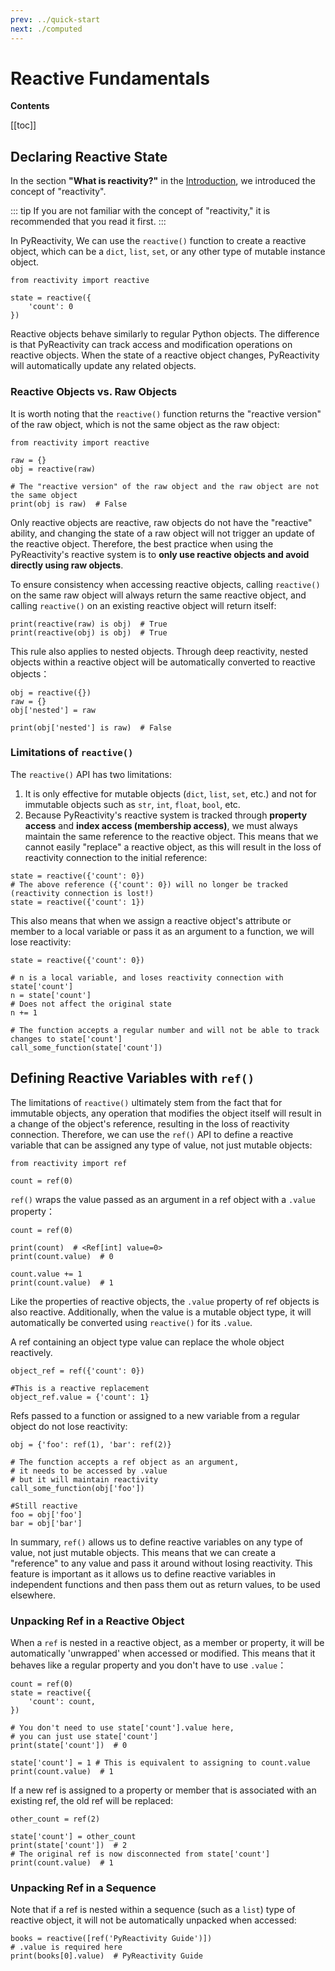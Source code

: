 ```yaml
---
prev: ../quick-start
next: ./computed
---
```


# Reactive Fundamentals

**Contents**

[[toc]]

## Declaring Reactive State

In the section **"What is reactivity?"** in the [Introduction](../introduction.md), we introduced the concept of "reactivity".

::: tip
If you are not familiar with the concept of "reactivity," it is recommended that you read it first.
:::

In PyReactivity, We can use the `reactive()` function to create a reactive object, which can be a `dict`, `list`, `set`, or any other type of mutable instance object.

```python:no-line-numbers
from reactivity import reactive

state = reactive({
    'count': 0
})
```

Reactive objects behave similarly to regular Python objects. The difference is that PyReactivity can track access and modification operations on reactive objects. When the state of a reactive object changes, PyReactivity will automatically update any related objects.

### Reactive Objects vs. Raw Objects

It is worth noting that the `reactive()` function returns the "reactive version" of the raw object, which is not the same object as the raw object:

```python:no-line-numbers
from reactivity import reactive

raw = {}
obj = reactive(raw)

# The "reactive version" of the raw object and the raw object are not the same object
print(obj is raw)  # False
```

Only reactive objects are reactive, raw objects do not have the "reactive" ability, and changing the state of a raw object will not trigger an update of the reactive object. Therefore, the best practice when using the PyReactivity's reactive system is to **only use reactive objects and avoid directly using raw objects**.

To ensure consistency when accessing reactive objects, calling `reactive()` on the same raw object will always return the same reactive object, and calling `reactive()` on an existing reactive object will return itself:

```python:no-line-numbers
print(reactive(raw) is obj)  # True
print(reactive(obj) is obj)  # True
```

This rule also applies to nested objects. Through deep reactivity, nested objects within a reactive object will be automatically converted to reactive objects：

```python:no-line-numbers
obj = reactive({})
raw = {}
obj['nested'] = raw

print(obj['nested'] is raw)  # False
```

### Limitations of `reactive()`

The `reactive()` API has two limitations:

1. It is only effective for mutable objects (`dict`, `list`, `set`, etc.) and not for immutable objects such as `str`, `int`, `float`, `bool`, etc.
1. Because PyReactivity's reactive system is tracked through **property access** and **index access (membership access)**, we must always maintain the same reference to the reactive object. This means that we cannot easily "replace" a reactive object, as this will result in the loss of reactivity connection to the initial reference:

```python:no-line-numbers
state = reactive({'count': 0})
# The above reference ({'count': 0}) will no longer be tracked (reactivity connection is lost!)
state = reactive({'count': 1})
```

This also means that when we assign a reactive object's attribute or member to a local variable or pass it as an argument to a function, we will lose reactivity:

```python:no-line-numbers
state = reactive({'count': 0})

# n is a local variable, and loses reactivity connection with state['count']
n = state['count']
# Does not affect the original state
n += 1

# The function accepts a regular number and will not be able to track changes to state['count']
call_some_function(state['count'])
```

## Defining Reactive Variables with `ref()`

The limitations of `reactive()` ultimately stem from the fact that for immutable objects, any operation that modifies the object itself will result in a change of the object's reference, resulting in the loss of reactivity connection. Therefore, we can use the `ref()` API to define a reactive variable that can be assigned any type of value, not just mutable objects:

```python:no-line-numbers
from reactivity import ref

count = ref(0)
```

`ref()` wraps the value passed as an argument in a ref object with a `.value` property：

```python:no-line-numbers
count = ref(0)

print(count)  # <Ref[int] value=0>
print(count.value)  # 0

count.value += 1
print(count.value)  # 1
```

Like the properties of reactive objects, the `.value` property of ref objects is also reactive. Additionally, when the value is a mutable object type, it will automatically be converted using `reactive()` for its `.value`.

A ref containing an object type value can replace the whole object reactively.

```python:no-line-numbers
object_ref = ref({'count': 0})

#This is a reactive replacement
object_ref.value = {'count': 1}
```

Refs passed to a function or assigned to a new variable from a regular object do not lose reactivity:

```python:no-line-numbers
obj = {'foo': ref(1), 'bar': ref(2)}

# The function accepts a ref object as an argument,
# it needs to be accessed by .value
# but it will maintain reactivity
call_some_function(obj['foo'])

#Still reactive
foo = obj['foo']
bar = obj['bar']
```

In summary, `ref()` allows us to define reactive variables on any type of value, not just mutable objects. This means that we can create a "reference" to any value and pass it around without losing reactivity. This feature is important as it allows us to define reactive variables in independent functions and then pass them out as return values, to be used elsewhere.

### Unpacking Ref in a Reactive Object

When a `ref` is nested in a reactive object, as a member or property, it will be automatically 'unwrapped' when accessed or modified. This means that it behaves like a regular property and you don't have to use `.value`：

```python:no-line-numbers
count = ref(0)
state = reactive({
    'count': count,
})

# You don't need to use state['count'].value here,
# you can just use state['count']
print(state['count'])  # 0

state['count'] = 1 # This is equivalent to assigning to count.value
print(count.value)  # 1
```

If a new ref is assigned to a property or member that is associated with an existing ref, the old ref will be replaced:

```python:no-line-numbers
other_count = ref(2)

state['count'] = other_count
print(state['count'])  # 2
# The original ref is now disconnected from state['count']
print(count.value)  # 1
```

### Unpacking Ref in a Sequence

Note that if a ref is nested within a sequence (such as a `list`) type of reactive object, it will not be automatically unpacked when accessed:

```python:no-line-numbers
books = reactive([ref('PyReactivity Guide')])
# .value is required here
print(books[0].value)  # PyReactivity Guide
```
